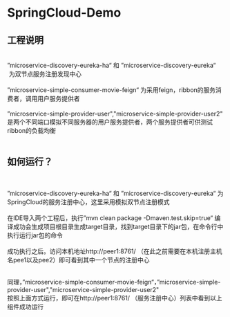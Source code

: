 # SpringCloud-Demo

## 工程说明
<br />
”microservice-discovery-eureka-ha“  和 ”microservice-discovery-eureka“  为双节点服务注册发现中心
<br /><br />
”microservice-simple-consumer-movie-feign“ 为采用feign，ribbon的服务消费者，调用用户服务提供者
<br /><br />
”microservice-simple-provider-user","microservice-simple-provider-user2" 是两个不同端口模拟不同服务器的用户服务提供者，两个服务提供者可供测试ribbon的负载均衡
<br /><br />


## 如何运行？
<br />

”microservice-discovery-eureka-ha“  和 ”microservice-discovery-eureka“ 为SpringCloud的服务注册中心，这里采用模拟双节点注册模式 
<br /><br />
在IDE导入两个工程后，执行”mvn clean package -Dmaven.test.skip=true“ 编译成功会生成项目根目录生成target目录，找到target目录下的jar包，在命令行中执行运行jar包的命令<br /><br />
成功执行之后。访问本机地址http://peer1:8761/ （在此之前需要在本机注册主机名pee1以及pee2）即可看到其中一个节点的注册中心
<br /><br />

同理，”microservice-simple-consumer-movie-feign“，”microservice-simple-provider-user","microservice-simple-provider-user2"
<br />按照上面方式运行，即可在http://peer1:8761/ （服务注册中心）列表中看到以上组件成功运行


